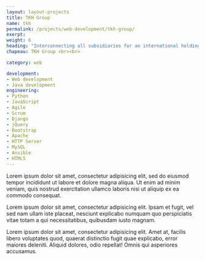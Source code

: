 ```yaml
---
layout: layout-projects
title: TKH Group
name: tkh
permalink: /projects/web-development/tkh-group/
exerpt:
weight: 6
heading: "Interconnecting all subsidiaries for an international holding"
chapeau: TKH Group <br><br>

category: web

development:
- Web development
- Java development
engineering:
- Python
- JavaScript
- Agile
- Scrum
- Django
- jQuery
- Bootstrap
- Apache 
- HTTP Server
- MySQL
- Ansible
- HTML5
---
```


Lorem ipsum dolor sit amet, consectetur adipisicing elit, sed do eiusmod tempor incididunt ut labore et dolore magna aliqua. Ut enim ad minim veniam, quis nostrud exercitation ullamco laboris nisi ut aliquip ex ea commodo consequat.

Lorem ipsum dolor sit amet, consectetur adipisicing elit. Ipsam et fugit, vel sed nam ullam iste placeat, nesciunt explicabo numquam quo perspiciatis vitae totam a qui necessitatibus, quibusdam iusto magnam.

Lorem ipsum dolor sit amet, consectetur adipisicing elit. Amet at, facilis libero voluptates quod, quaerat distinctio fugit quae explicabo, error maiores deleniti. Aliquid dolores, odio repellat! Omnis qui asperiores accusamus.